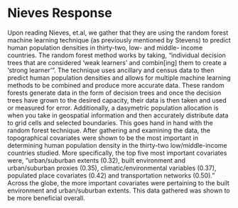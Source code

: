 # Nieves Response

Upon reading Nieves, et.al, we gather that they are using the random forest machine learning technique (as previously mentioned by Stevens) to predict human population densities in thirty-two, low- and middle- income countries. The random forest method works by taking, “individual decision trees that are considered ‘weak learners’ and combin[ing] them to create a ‘strong learner’”. The technique uses ancillary and census data to then predict human population densities and allows for multiple machine learning methods to be combined and produce more accurate data. These random forests generate data in the form of decision trees and once the decision trees have grown to the desired capacity, their data is then taken and used or measured for error. Additionally, a dasymetric population allocation is when you take in geospatial information and then accurately distribute data to grid cells and selected boundaries. This goes hand in hand with the random forest technique. After gathering and examining the data, the topographical covariates were shown to be the most important in determining human population density in the thirty-two low/middle-income countries studied. More specifically, the top five most important covariates were, “urban/suburban extents (0.32), built environment and urban/suburban proxies (0.35), climatic/environmental variables (0.37), populated place covariates (0.42) and transportation networks (0.50).” Across the globe, the more important covariates were pertaining to the built environment and urban/suburban extents. This data gathered was shown to be more beneficial overall.
